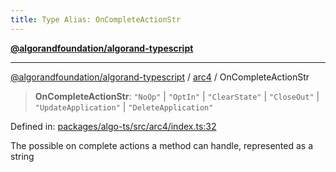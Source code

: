 ```yaml
---
title: Type Alias: OnCompleteActionStr
---
```


[**@algorandfoundation/algorand-typescript**](../../README)

***

[@algorandfoundation/algorand-typescript](../../README) / [arc4](../README) / OnCompleteActionStr



> **OnCompleteActionStr**: `"NoOp"` \| `"OptIn"` \| `"ClearState"` \| `"CloseOut"` \| `"UpdateApplication"` \| `"DeleteApplication"`

Defined in: [packages/algo-ts/src/arc4/index.ts:32](https://github.com/algorandfoundation/puya-ts/blob/main/packages/algo-ts/src/arc4/index.ts#L32)

The possible on complete actions a method can handle, represented as a string